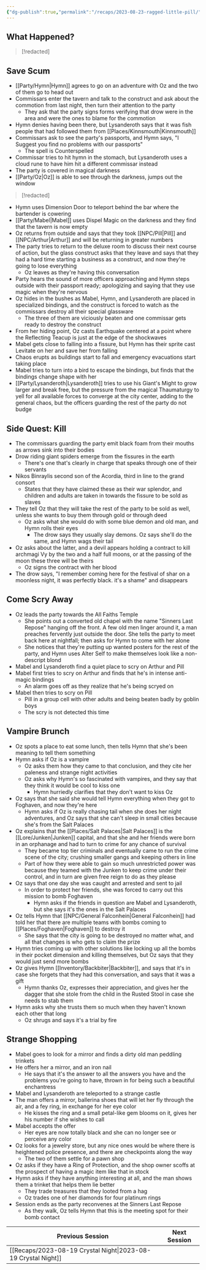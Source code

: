 ```yaml
---
{"dg-publish":true,"permalink":"/recaps/2023-08-23-ragged-little-pill/","created":"","updated":""}
---
```





## What Happened? 
 

>[!redacted]


## Save Scum
- [[Party/Hymn\|Hymn]] agrees to go on an adventure with Oz and the two of them go to head out
- Commissars enter the tavern and talk to the construct and ask about the commotion from last night, then turn their attention to the party
	- They ask that the party signs forms verifying that drow were in the area and were the ones to blame for the commotion 
- Hymn denies having been there, but Lysanderoth says that it was fish people that had followed them from [[Places/Kinnsmouth\|Kinnsmouth]] 
- Commissars ask to see the party's passports, and Hymn says, "I Suggest you find no problems with our passports"
	- The spell is Counterspelled
- Commissar tries to hit hymn in the stomach, but Lysanderoth uses a cloud rune to have him hit a different commissar instead 
- The party is covered in magical darkness 
- [[Party/Oz\|Oz]] is able to see through the darkness, jumps out the window

>[!redacted]


- Hymn uses Dimension Door to teleport behind the bar where the bartender is cowering
- [[Party/Mabel\|Mabel]] uses Dispel Magic on the darkness and they find that the tavern is now empty 
- Oz returns from outside and says that they took [[NPC/Pill\|Pill]] and [[NPC/Arthur\|Arthur]] and will be returning in greater numbers 
- The party tries to return to the deluxe room to discuss their next course of action, but the glass construct asks that they leave and says that they had a hard time starting a business as a construct, and now they're going to lose everything
	- Oz leaves as they're having this conversation
- Party hears the sound of more officers approaching and Hymn steps outside with their passport ready; apologizing and saying that they use magic when they're nervous 
- Oz hides in the bushes as Mabel, Hymn, and Lysanderoth are placed in specialized bindings, and the construct is forced to watch as the commissars destroy all their special glassware 
	- The three of them are viciously beaten and one commissar gets ready to destroy the construct 
- From her hiding point, Oz casts Earthquake centered at a point where the Reflecting Teacup is just at the edge of the shockwaves 
- Mabel gets close to falling into a fissure, but Hymn has their sprite cast Levitate on her and save her from falling 
- Chaos erupts as buildings start to fall and emergency evacuations start taking place 
- Mabel tries to turn into a bird to escape the bindings, but finds that the bindings change shape with her 
- [[Party/Lysanderoth\|Lysanderoth]] tries to use his Giant's Might to grow larger and break free, but the pressure from the magical Thaumaturgy to yell for all available forces to converge at the city center, adding to the general chaos, but the officers guarding the rest of the party do not budge 

## Side Quest: Kill
- The commissars guarding the party emit black foam from their mouths as arrows sink into their bodies 
- Drow riding giant spiders emerge from the fissures in the earth 
	- There's one that's clearly in charge that speaks through one of their servants
- Nikos Binraylis second son of the Acordia, third in line to the grand consort 
	- States that they have claimed these as their war splendor, and children and adults are taken in towards the fissure to be sold as slaves
- They tell Oz that they will take the rest of the party to be sold as well, unless she wants to buy them through gold or through deed
	- Oz asks what she would do with some blue demon and old man, and Hymn rolls their eyes
		- The drow says they usually slay demons.  Oz says she'll do the same, and Hymn wags their tail
- Oz asks about the latter, and a devil appears holding a contract to kill archmagi Vy by the two and a half full moons, or at the passing of the moon these three will be theirs 
	- Oz signs the contract with her blood 
- The drow says, "I remember coming here for the festival of shar on a moonless night, it was perfectly black. it's a shame" and disappears 

## Come Scry Away 
- Oz leads the party towards the All Faiths Temple 
	- She points out a converted old chapel with the name "Sinners Last Repose" hanging off the front. A few old men linger around it, a man preaches fervently just outside the door. She tells the party to meet back here at nightfall; then asks for Hymn to come with her alone
	- She notices that they're putting up wanted posters for the rest of the party, and Hymn uses Alter Self to make themselves look like a non-descript blond
- Mabel and Lysanderoth find a quiet place to scry on Arthur and Pill 
- Mabel first tries to scry on Arthur and finds that he's in intense anti-magic bindings
	- An alarm goes off as they realize that he's being scryed on 
- Mabel then tries to scry on Pill 
	- Pill in a group cell with other adults and being beaten badly by goblin boys
	- The scry is not detected this time 

## Vampire Brunch 
- Oz spots a place to eat some lunch, then tells Hymn that she's been meaning to tell them something 
- Hymn asks if Oz is a vampire 
	- Oz asks them how they came to that conclusion, and they cite her paleness and strange night activities 
	- Oz asks why Hymn's so fascinated with vampires, and they say that they think it would be cool to kiss one 
		- Hymn hurriedly clarifies that they don't want to kiss Oz 
- Oz says that she said she would tell Hymn everything when they got to Foghaven, and now they're here 
	- Hymn asks if Oz is really chasing tail when she does her night adventures, and Oz says that she can't sleep in small cities because she's from the Salt Palaces
- Oz explains that the [[Places/Salt Palaces\|Salt Palaces]] is the [[Lore/Junken\|Junken]] capital, and that she and her friends were born in an orphanage and had to turn to crime for any chance of survival 
	- They became top tier criminals and eventually came to run the crime scene of the city; crushing smaller gangs and keeping others in line 
	- Part of how they were able to gain so much unrestricted power was because they teamed with the Junken to keep crime under their control, and in turn are given free reign to do as they please 
- Oz says that one day she was caught and arrested and sent to jail 
	- In order to protect her friends, she was forced to carry out this mission to bomb Foghaven 
		- Hymn asks if the friends in question are Mabel and Lysanderoth, but she says it's the ones in the Salt Palaces 
- Oz tells Hymn that [[NPC/General Falconhein\|General Falconhein]] had told her that there are multiple teams with bombs coming to [[Places/Foghaven\|Foghaven]] to destroy it 
	- She says that the city is going to be destroyed no matter what, and all that changes is who gets to claim the prize 
- Hymn tries coming up with other solutions like locking up all the bombs in their pocket dimension and killing themselves, but Oz says that they would just send more bombs 
- Oz gives Hymn [[Inventory/Backbiter\|Backbiter]], and says that it's in case she forgets that they had this conversation, and says that it was a gift 
	- Hymn thanks Oz, expresses their appreciation, and gives her the dagger that she stole from the child in the Rusted Stool in case she needs to stab them
- Hymn asks why she trusts them so much when they haven't known each other that long 
	- Oz shrugs and says it's a trial by fire 

## Strange Shopping 
- Mabel goes to look for a mirror and finds a dirty old man peddling trinkets
- He offers her a mirror, and an iron nail
	- He says that it's the answer to all the answers you have and the problems you're going to have, thrown in for being such a beautiful enchantress
- Mabel and Lysanderoth are teleported to a strange castle 
- The man offers a mirror, ballerina shoes that will let her fly through the air,  and a fey ring, in exchange for her eye color 
	- He kisses the ring and a small petal-like gem blooms on it, gives her his number if she wishes to call 
- Mabel accepts the offer
	- Her eyes are now totally black and she can no longer see or perceive any color 
- Oz looks for a jewelry store, but any nice ones would be where there is heightened police presence, and there are checkpoints along the way 
	- The two of them settle for a pawn shop 
- Oz asks if they have a Ring of Protection, and the shop owner scoffs at the prospect of having a magic item like that in stock 
- Hymn asks if they have anything interesting at all, and the man shows them a trinket that helps them lie better 
	- They trade treasures that they looted from a hag 
	- Oz trades one of her diamonds for four platinum rings
- Session ends as the party reconvenes at the Sinners Last Repose
	- As they walk, Oz tells Hymn that this is the meeting spot for their bomb contact


|  **Previous Session**   |   **Next Session**   |
| --- | --- |
|[[Recaps/2023-08-19 Crystal Night\|2023-08-19 Crystal Night]]   |  |